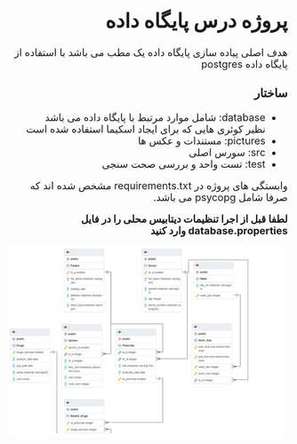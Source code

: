 <div dir="rtl" style="font-size: large">
    <h1>پروژه درس پایگاه داده</h1>
    <p>هدف اصلی پیاده سازی پایگاه داده یک مطب می باشد با استفاده از پایگاه داده postgres </p>

<h3>ساختار</h3>
<ul>
    <li>database: شامل موارد مرتبط با پایگاه داده می باشد نظیر کوئری هایی که برای ایجاد اسکیما استفاده شده است</li>
    <li>pictures: مستندات و عکس ها</li>
    <li>src: سورس اصلی</li>
    <li>test: تست واحد و بررسی صحت سنجی</li>
</ul>

  وابستگی های پروژه در requirements.txt مشخص شده اند که صرفا شامل psycopg می باشد.

  __لطفا قبل از اجرا تنظیمات دیتابیس محلی را در فایل database.properties وارد کنید__


</div>



![Database schema](pictures/Database.png)

